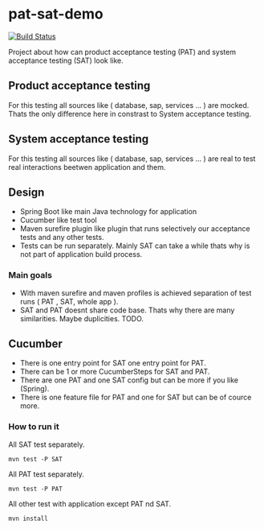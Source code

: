 # pat-sat-demo
[![Build Status](https://travis-ci.org/peterszatmary/pat-sat-demo.svg?branch=master)](https://travis-ci.org/peterszatmary/pat-sat-demo)


Project about how can product acceptance testing (PAT) and system acceptance testing (SAT) look like.


## Product acceptance testing

For this testing all sources like ( database, sap, services ... ) are mocked. Thats the only difference here in constrast to System acceptance testing.

## System acceptance testing

For this testing all sources like ( database, sap, services ... ) are real to test real interactions beetwen application and them.

## Design

- Spring Boot like main Java technology for application
- Cucumber like test tool
- Maven surefire plugin like plugin that runs selectively our acceptance tests and any other tests.
- Tests can be run separately. Mainly SAT can take a while thats why is not part of application build process.


### Main goals

- With maven surefire and maven profiles is achieved separation of test runs ( PAT , SAT, whole app ).
- SAT and PAT doesnt share code base. Thats why there are many similarities. Maybe duplicities. TODO.

## Cucumber

- There is one entry point for SAT one entry point for PAT.
- There can be 1 or more CucumberSteps for SAT and PAT.
- There are one PAT and one SAT config but can be more if you like (Spring).
- There is one feature file for PAT and one for SAT but can be of cource more.



### How to run it

All SAT test separately.
```
mvn test -P SAT
```

All PAT test separately.
```
mvn test -P PAT
```

All other test with application except PAT nd SAT.
```
mvn install
```